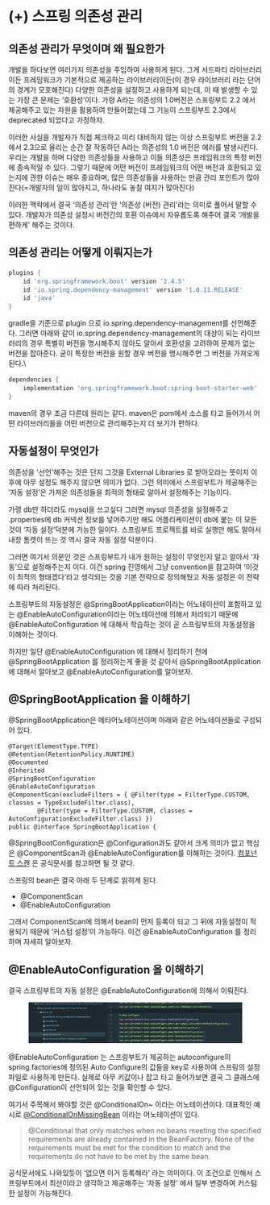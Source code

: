 # (+) 스프링 의존성 관리

## 의존성 관리가 무엇이며 왜 필요한가 <a href="#undefined" id="undefined"></a>

개발을 하다보면 여러가지 의존성을 주입하여 사용하게 된다. 그게 서드파티 라이브러리이든 프레임워크가 기본적으로 제공하는 라이브러리이든(이 경우 라이브러리 라는 단어의 경계가 모호해진다) 다양한 의존성을 설정하고 사용하게 되는데, 이 때 발생할 수 있는 가장 큰 문제는 ‘호환성’이다. 가령 A라는 의존성의 1.0버전은 스프링부트 2.2 에서 제공해주고 있는 자원을 활용하여 만들어졌는데 그 기능이 스프링부트 2.3에서 deprecated 되었다고 가정하자.

이러한 사실을 개발자가 직접 체크하고 미리 대비하지 않는 이상 스프링부트 버전을 2.2에서 2.3으로 올리는 순간 잘 작동하던 A라는 의존성의 1.0 버전은 에러를 발생시킨다. 우리는 개발을 하며 다양한 의존성들을 사용하고 이들 의존성은 프레임워크의 특정 버전에 종속적일 수 있다. 그렇기 때문에 어떤 버전이 프레임워크의 어떤 버전과 호환되고 있는지에 관한 이슈는 매우 중요하며, 많은 의존성들을 사용하는 만큼 관리 포인트가 많아진다(=개발자의 일이 많아지고, 하나라도 놓칠 여지가 많아진다)

이러한 맥락에서 결국 ‘의존성 관리’란 ‘의존성 (버전) 관리’라는 의미로 풀어서 말할 수 있다. 개발자가 의존성 설정시 버전간의 호환 이슈에서 자유롭도록 해주어 결국 ‘개발을 편하게’ 해주는 것이다.

## 의존성 관리는 어떻게 이뤄지는가 <a href="#undefined" id="undefined"></a>

```gradle
plugins {
    id 'org.springframework.boot' version '2.4.5'
    id 'io.spring.dependency-management' version '1.0.11.RELEASE'
    id 'java'
}
```

gradle을 기준으로 plugin 으로 io.spring.dependency-management를 선언해준다. 그러면 아래와 같이 io.spring.dependency-management의 대상이 되는 라이브러리의 경우 특별히 버전을 명시해주지 않아도 알아서 호환성을 고려하여 문제가 없는 버전을 잡아준다. 굳이 특정한 버전을 원할 경우 버전을 명시해주면 그 버전을 가져오게 된다.\


```gradle
dependencies {
    implementation 'org.springframework.boot:spring-boot-starter-web'
}
```

maven의 경우 조금 다른데 원리는 같다. maven은 pom에서 소스를 타고 들어가서 어떤 라이브러리들을 어떤 버전으로 관리해주는지 더 보기가 편하다.

## 자동설정이 무엇인가 <a href="#undefined" id="undefined"></a>

의존성을 '선언'해주는 것은 단지 그것을 External Libraries 로 받아오라는 뜻이지 이후에 아무 설정도 해주지 않으면 의미가 없다. 그런 의미에서 스프링부트가 제공해주는 ‘자동 설정’은 가져온 의존성들을 최적의 형태로 알아서 설정해주는 기능이다.

가령 db만 하더라도 mysql을 쓰고싶다 그러면 mysql 의존성을 설정해주고 .properties에 db 커넥션 정보를 넣어주기만 해도 어플리케이션이 db에 붙는 이 모든 것이 ‘자동 설정’덕분에 가능한 일이다. 스프링부트 프로젝트를 바로 실행만 해도 알아서 내장 톰캣이 뜨는 것 역시 결국 자동 설정 덕분이다.

그러면 여기서 의문인 것은 스프링부트가 내가 원하는 설정이 무엇인지 알고 알아서 ‘자동’으로 설정해주는지 이다. 이건 spring 진영에서 그냥 convention을 참고하여 ‘이것이 최적의 형태겠다’라고 생각되는 것을 기본 전략으로 정의해뒀고 자동 설정은 이 전략에 따라 처리된다.

스프링부트의 자동설정은 @SpringBootApplication이라는 어노테이션이 포함하고 있는 @EnableAutoConfiguration이라는 어노테이션에 의해서 처리되기 때문에 @EnableAutoConfiguration 에 대해서 학습하는 것이 곧 스프링부트의 자동설정을 이해하는 것이다.

하지만 일단 @EnableAutoConfiguration 에 대해서 정리하기 전에 @SpringBootApplication 를 정리하는게 좋을 것 같아서 @SpringBootApplication 에 대해서 알아보고 @EnableAutoConfiguration를 알아보자.

## @SpringBootApplication 을 이해하기 <a href="#springbootconfiguration" id="springbootconfiguration"></a>

@SpringBootApplication은 메타어노테이션이며 아래와 같은 어노테이션들로 구성되어 있다.

```
@Target(ElementType.TYPE)
@Retention(RetentionPolicy.RUNTIME)
@Documented
@Inherited
@SpringBootConfiguration
@EnableAutoConfiguration
@ComponentScan(excludeFilters = { @Filter(type = FilterType.CUSTOM, classes = TypeExcludeFilter.class),
		@Filter(type = FilterType.CUSTOM, classes = AutoConfigurationExcludeFilter.class) })
public @interface SpringBootApplication {

```

@SpringBootConfiguration은 @Configuration과도 같아서 크게 의미가 없고 핵심은 @ComponentScan과 @EnableAutoConfiguration를 이해하는 것이다. [컴포넌트 스캔](https://docs.spring.io/spring-framework/docs/current/javadoc-api/org/springframework/context/annotation/ComponentScan.html) 은 공식문서를 참고하면 될 것 같다.

스프링의 bean은 결국 아래 두 단계로 읽히게 된다.

* @ComponentScan
* @EnableAutoConfiguration

그래서 ComponentScan에 의해서 bean이 먼저 등록이 되고 그 뒤에 자동설정이 적용되기 때문에 ‘커스텀 설정’이 가능하다. 이건 @EnableAutoConfiguration 를 정리하며 자세히 알아보자.

## @EnableAutoConfiguration 을 이해하기 <a href="#enableautoconfiguration" id="enableautoconfiguration"></a>

결국 스프링부트의 자동 설정은 @EnableAutoConfiguration에 의해서 이뤄진다.

<figure><img src="../../.gitbook/assets/image (59).png" alt=""><figcaption></figcaption></figure>

@EnableAutoConfiguration 는 스프링부트가 제공하는 autoconfigure의 spring.factories에 정의된 Auto Configure의 값들을 key로 사용하여 스프링의 설정파일로 사용하게 만든다. 실제로 아무 키값이나 잡고 타고 들어가보면 결국 그 클래스에 @Configuration이 선언되어 있는 것을 확인할 수 있다.

여기서 주목해서 봐야할 것은 @ConditionalOn\~ 이라는 어노테이션이다. 대표적인 예시로 [@ConditionalOnMissingBean](https://docs.spring.io/spring-boot/docs/current/api/org/springframework/boot/autoconfigure/condition/ConditionalOnMissingBean.html) 이라는 어노테이션이 있다.

> @Conditional that only matches when no beans meeting the specified requirements are already contained in the BeanFactory. None of the requirements must be met for the condition to match and the requirements do not have to be met by the same bean.

공식문서에도 나와있듯이 ‘없으면 이거 등록해라’ 라는 의미이다. 이 조건으로 인해서 스프링부트에서 최선이라고 생각하고 제공해주는 ‘자동 설정’ 에서 일부 변경하여 커스텀한 설정이 가능해진다.
